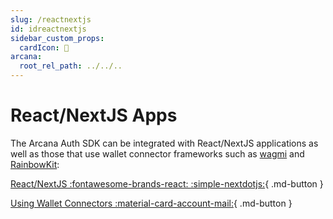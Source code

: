 ```yaml
---
slug: /reactnextjs
id: idreactnextjs
sidebar_custom_props:
  cardIcon: 🏁
arcana:
  root_rel_path: ../../..
---
```


# React/NextJS Apps

The Arcana Auth SDK can be integrated with React/NextJS applications as well as those that use wallet connector frameworks such as [wagmi]() and [RainbowKit]():

[React/NextJS  :fontawesome-brands-react: :simple-nextdotjs:]({{page.meta.arcana.root_rel_path}}/howto/integrate_auth/integrate_wallet_react.md){ .md-button }

[Using Wallet Connectors :material-card-account-mail:]({{page.meta.arcana.root_rel_path}}/howto/integrate_auth/react/connectors/index.md){ .md-button }